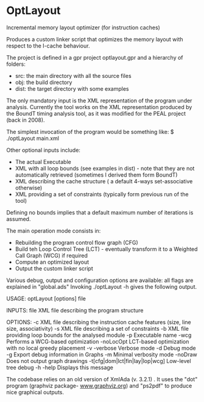 # OptLayout
Incremental memory layout optimizer (for instruction caches)

Produces a custom linker script that optimizes the memory layout with respect to the I-cache behaviour.

The project is defined in a gpr project optlayout.gpr and a hierarchy of folders:
 - src: the main directory with all the source files
 - obj: the build directory
 - dist: the target directory with some examples

The only mandatory input is the XML representation of the program under analysis.
Currently the tool works on the XML representation produced by the BoundT timing analysis tool,
as it was modified for the PEAL project (back in 2008).

The simplest invocation of the program would be something like:  $ ./optLayout main.xml

Other optional inputs include:
 - The actual Executable
 - XML with all loop bounds (see examples in dist) - note that they are not automatically retrieved (sometimes I derived them form BoundT)
 - XML describing the cache structure ( a default 4-ways set-associative otherwise)
 - XML providing a set of constraints (typically form previous run of the tool)

Defining no bounds implies that a default maximum number of iterations is assumed.

The main operation mode consists in:
 - Rebuilding the program control flow graph (CFG)
 - Build teh Loop Control Tree (LCT)  - eventually transform it to a Weighted Call Graph (WCG) if required
 - Compute an optimized layout
 - Output the custom linker script

Various debug, output and configuration options are available: all flags are explained in "global.ads"
Invoking ./optLayout -h gives the following output.

USAGE:
optLayout [options] file

INPUTS:
  file                                 XML file describing the program structure

OPTIONS:
  -c <config>                          XML file describing the instruction cache
                                       features (size, line size, associativity)
  -s <constraints>                     XML file describing a set of constraints
  -b <bounds>                          XML file providing loop bounds for the
                                       analysed module
  -p <pathToExec>                      Executable name
  -wcg                                 Performs a WCG-based optimization
  -noLocOpt                            LCT-based optimization with no local greedy placement
  -v -verbose                          Verbose mode
  -d                                   Debug mode
  -g                                   Export debug information in Graphs
  -m                                   Minimal verbosity mode
  -noDraw                              Does not output graph drawings
  -t[cfg|dom|lct|fin|lay|lop|wcg]      Low-level tree debug
  -h -help                             Displays this message


The codebase relies on an old version of XmlAda (v. 3.2.1) .
It uses the "dot" program (graphviz package- www.graphviz.org)
and "ps2pdf" to produce nice graphical outputs.

